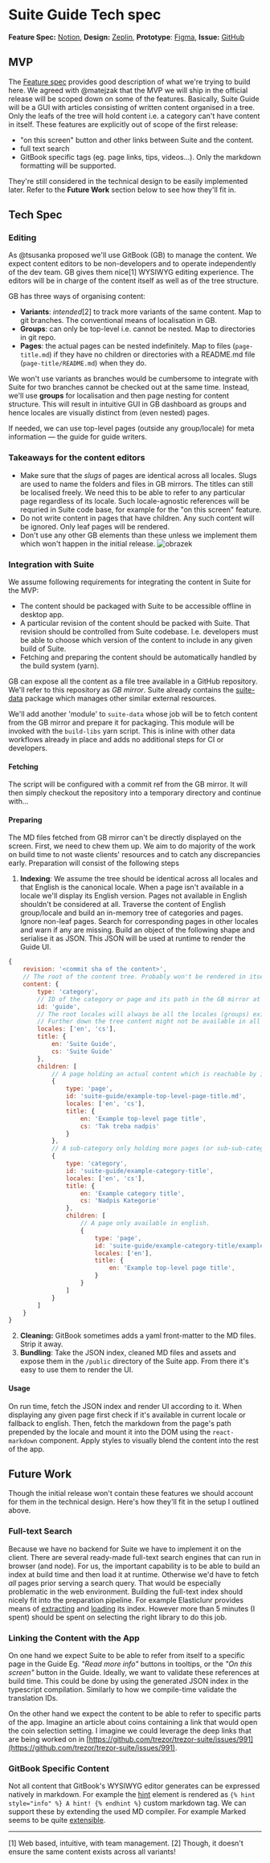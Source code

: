 # Suite Guide Tech spec

**Feature Spec:** [Notion](https://www.notion.so/satoshilabs/Product-guide-394602e300cd46639233df53f31ed715?d=40dfec81-588d-4492-b108-1468861e450f), **Design:** [Zeplin](https://zpl.io/aBzxkDq), **Prototype**: [Figma](https://www.figma.com/proto/PVqDKfI5VvzbCJ5kheBPfS/Learn-and-Discover?page-id=0%3A1&node-id=1%3A30&viewport=672%2C292%2C0.12598536908626556&scaling=min-zoom), **Issue:** [GitHub](https://github.com/trezor/trezor-suite/issues/3713)

## MVP

The [Feature spec](https://www.notion.so/satoshilabs/Product-guide-394602e300cd46639233df53f31ed715?d=40dfec81-588d-4492-b108-1468861e450f) provides good description of what we're trying to build here. We agreed with @matejzak that the MVP we will ship in the official release will be scoped down on some of the features. Basically, Suite Guide will be a GUI with articles consisting of written content organised in a tree. Only the leafs of the tree will hold content i.e. a category can't have content in itself. These features are explicitly out of scope of the first release:

-   "on this screen" button and other links between Suite and the content.
-   full text search
-   GitBook specific tags (eg. page links, tips, videos...). Only the markdown formatting will be supported.

They're still considered in the technical design to be easily implemented later. Refer to the **Future Work** section below to see how they'll fit in.

## Tech Spec

### Editing

As @tsusanka proposed we'll use GitBook (GB) to manage the content. We expect content editors to be non-developers and to operate independently of the dev team. GB gives them nice[1] WYSIWYG editing experience. The editors will be in charge of the content itself as well as of the tree structure.

GB has three ways of organising content:

-   **Variants**: _intended_[2] to track more variants of the same content. Map to git branches. The conventional means of localisation in GB.
-   **Groups**: can only be top-level i.e. cannot be nested. Map to directories in git repo.
-   **Pages**: the actual pages can be nested indefinitely. Map to files (`page-title.md`) if they have no children or directories with a README.md file (`page-title/README.md`) when they do.

We won't use variants as branches would be cumbersome to integrate with Suite for two branches cannot be checked out at the same time. Instead, we'll use **groups** for localisation and then page nesting for content structure. This will result in intuitive GUI in GB dashboard as groups and hence locales are visually distinct from (even nested) pages.

If needed, we can use top-level pages (outside any group/locale) for meta information — the guide for guide writers.

### Takeaways for the content editors

-   Make sure that the _slugs_ of pages are identical across all locales. Slugs are used to name the folders and files in GB mirrors. The titles can still be localised freely. We need this to be able to refer to any particular page regardless of its locale. Such locale-agnostic references will be requried in Suite code base, for example for the "on this screen" feature.
-   Do not write content in pages that have children. Any such content will be ignored. Only leaf pages will be rendered.
-   Don't use any other GB elements than these unless we implement them which won't happen in the initial release.
    ![obrazek](https://user-images.githubusercontent.com/16712262/117797589-77aebc00-b250-11eb-8d92-31c37bf83803.png)

### Integration with Suite

We assume following requirements for integrating the content in Suite for the MVP:

-   The content should be packaged with Suite to be accessible offline in desktop app.
-   A particular revision of the content should be packed with Suite. That revision should be controlled from Suite codebase. I.e. developers must be able to choose which version of the content to include in any given build of Suite.
-   Fetching and preparing the content should be automatically handled by the build system (yarn).

GB can expose all the content as a file tree available in a GitHub repository. We'll refer to this repository as _GB mirror_. Suite already contains the [suite-data](https://github.com/trezor/trezor-suite/tree/develop/packages/suite-data) package which manages other similar external resources.

We'll add another 'module' to `suite-data` whose job will be to fetch content from the GB mirror and prepare it for packaging. This module will be invoked with the `build-libs` yarn script. This is inline with other data workflows already in place and adds no additional steps for CI or developers.

#### Fetching

The script will be configured with a commit ref from the GB mirror. It will then simply checkout the repository into a temporary directory and continue with...

#### Preparing

The MD files fetched from GB mirror can't be directly displayed on the screen. First, we need to chew them up. We aim to do majority of the work on build time to not waste clients' resources and to catch any discrepancies early. Preparation will consist of the following steps

1. **Indexing**: We assume the tree should be identical across all locales and that English is the canonical locale. When a page isn't available in a locale we'll display its English version. Pages not available in English shouldn't be considered at all.
   Traverse the content of English group/locale and build an in-memory tree of categories and pages. Ignore non-leaf pages. Search for corresponding pages in other locales and warn if any are missing. Build an object of the following shape and serialise it as JSON. This JSON will be used at runtime to render the Guide UI.

```js
{
    revision: '<commit sha of the content>',
    // The root of the content tree. Probably won't be rendered in itself - the rendering will start with its children.
    content: {
        type: 'category',
        // ID of the category or page and its path in the GB mirror at the same time.
        id: 'guide',
        // The root locales will always be all the locales (groups) existing in GB.
        // Further down the tree content might not be available in all locales.
        locales: ['en', 'cs'],
        title: {
            en: 'Suite Guide',
            cs: 'Suite Guide'
        },
        children: [
            // A page holding an actual content which is reachable by its id.
            {
                type: 'page',
                id: 'suite-guide/example-top-level-page-title.md',
                locales: ['en', 'cs'],
                title: {
                    en: 'Example top-level page title',
                    cs: 'Tak treba nadpis'
                }
            },
            // A sub-category only holding more pages (or sub-sub-categories).
            {
                type: 'category',
                id: 'suite-guide/example-category-title',
                locales: ['en', 'cs'],
                title: {
                    en: 'Example category title',
                    cs: 'Nadpis Kategorie'
                },
                children: [
                    // A page only available in english.
                    {
                        type: 'page',
                        id: 'suite-guide/example-category-title/example-page-title.md',
                        locales: ['en'],
                        title: {
                            en: 'Example top-level page title',
                        }
                    }
                ]
            }
        ]
    }
}
```

2. **Cleaning:** GitBook sometimes adds a yaml front-matter to the MD files. Strip it away.
3. **Bundling**: Take the JSON index, cleaned MD files and assets and expose them in the `/public` directory of the Suite app. From there it's easy to use them to render the UI.

#### Usage

On run time, fetch the JSON index and render UI according to it. When displaying any given page first check if it's available in current locale or fallback to english. Then, fetch the markdown from the page's path prepended by the locale and mount it into the DOM using the `react-markdown` component. Apply styles to visually blend the content into the rest of the app.

## Future Work

Though the initial release won't contain these features we should account for them in the technical design. Here's how they'll fit in the setup I outlined above.

### Full-text Search

Because we have no backend for Suite we have to implement it on the client. There are several ready-made full-text search engines that can run in browser (and node). For us, the important capability is to be able to build an index at build time and then load it at runtime. Otherwise we'd have to fetch _all_ pages prior serving a search query. That would be especially problematic in the web environment. Building the full-text index should nicely fit into the preparation pipeline. For example Elasticlunr provides means of [extracting](<[http://elasticlunr.com/docs/index.js.html#toJSON](http://elasticlunr.com/docs/index.js.html#toJSON)>) and [loading](<[http://elasticlunr.com/docs/index.js.html#load](http://elasticlunr.com/docs/index.js.html#load)>) its index. However more than 5 minutes (I spent) should be spent on selecting the right library to do this job.

### Linking the Content with the App

On one hand we expect Suite to be able to refer from itself to a specific page in the Guide Eg. _"Read more info"_ buttons in tooltips, or the _"On this screen"_ button in the Guide. Ideally, we want to validate these references at build time. This could be done by using the generated JSON index in the typescript compilation. Similarly to how we compile-time validate the translation IDs.

On the other hand we expect the content to be able to refer to specific parts of the app. Imagine an article about coins containing a link that would open the coin selection setting. I imagine we could leverage the deep links that are being worked on in [https://github.com/trezor/trezor-suite/issues/991](https://github.com/trezor/trezor-suite/issues/991).

### GitBook Specific Content

Not all content that GitBook's WYSIWYG editor generates can be expressed natively in markdown. For example the [hint](https://docs.gitbook.com/editing-content/rich-content/with-command-palette#hints-and-callouts) element is rendered as `{% hint style="info" %} A hint! {% endhint %}` custom markdown tag. We can support these by extending the used MD compiler. For example Marked seems to be quite [extensible](<[https://marked.js.org/using_pro](https://marked.js.org/using_pro)>).

---

[1] Web based, intuitive, with team management.
[2] Though, it doesn't ensure the same content exists across all variants!

